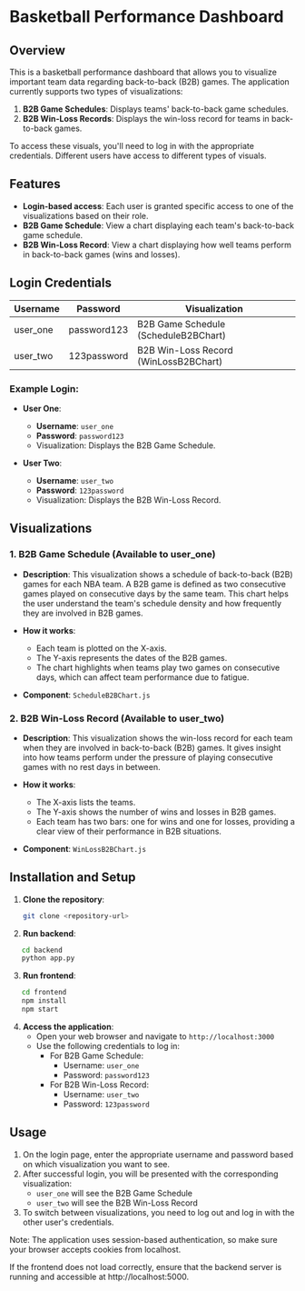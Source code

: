 # Basketball Performance Dashboard

## Overview

This is a basketball performance dashboard that allows you to visualize important team data regarding back-to-back (B2B) games. The application currently supports two types of visualizations:

1. **B2B Game Schedules**: Displays teams' back-to-back game schedules.
2. **B2B Win-Loss Records**: Displays the win-loss record for teams in back-to-back games.

To access these visuals, you'll need to log in with the appropriate credentials. Different users have access to different types of visuals.

## Features

- **Login-based access**: Each user is granted specific access to one of the visualizations based on their role.
- **B2B Game Schedule**: View a chart displaying each team's back-to-back game schedule.
- **B2B Win-Loss Record**: View a chart displaying how well teams perform in back-to-back games (wins and losses).

## Login Credentials

| Username  | Password     | Visualization                          |
|-----------|--------------|-----------------------------------------|
| user_one  | password123  | B2B Game Schedule (ScheduleB2BChart)    |
| user_two  | 123password  | B2B Win-Loss Record (WinLossB2BChart)   |

### Example Login:

- **User One**:
  - **Username**: `user_one`
  - **Password**: `password123`
  - Visualization: Displays the B2B Game Schedule.
  
- **User Two**:
  - **Username**: `user_two`
  - **Password**: `123password`
  - Visualization: Displays the B2B Win-Loss Record.

## Visualizations

### 1. **B2B Game Schedule (Available to user_one)**

- **Description**: This visualization shows a schedule of back-to-back (B2B) games for each NBA team. A B2B game is defined as two consecutive games played on consecutive days by the same team. This chart helps the user understand the team's schedule density and how frequently they are involved in B2B games.
  
- **How it works**: 
  - Each team is plotted on the X-axis.
  - The Y-axis represents the dates of the B2B games.
  - The chart highlights when teams play two games on consecutive days, which can affect team performance due to fatigue.

- **Component**: `ScheduleB2BChart.js`

### 2. **B2B Win-Loss Record (Available to user_two)**

- **Description**: This visualization shows the win-loss record for each team when they are involved in back-to-back (B2B) games. It gives insight into how teams perform under the pressure of playing consecutive games with no rest days in between.

- **How it works**:
  - The X-axis lists the teams.
  - The Y-axis shows the number of wins and losses in B2B games.
  - Each team has two bars: one for wins and one for losses, providing a clear view of their performance in B2B situations.

- **Component**: `WinLossB2BChart.js`

## Installation and Setup

1. **Clone the repository**:
   ```bash
   git clone <repository-url>

2. **Run backend**:
```bash
   cd backend
   python app.py
```

3. **Run frontend**:
```bash
   cd frontend
   npm install 
   npm start
```

4. **Access the application**:
   - Open your web browser and navigate to `http://localhost:3000`
   - Use the following credentials to log in:
     - For B2B Game Schedule: 
       - Username: `user_one`
       - Password: `password123`
     - For B2B Win-Loss Record:
       - Username: `user_two`
       - Password: `123password`

## Usage

1. On the login page, enter the appropriate username and password based on which visualization you want to see.
2. After successful login, you will be presented with the corresponding visualization:
   - `user_one` will see the B2B Game Schedule
   - `user_two` will see the B2B Win-Loss Record
3. To switch between visualizations, you need to log out and log in with the other user's credentials.

Note: The application uses session-based authentication, so make sure your browser accepts cookies from localhost.

If the frontend does not load correctly, ensure that the backend server is running and accessible at http://localhost:5000.



